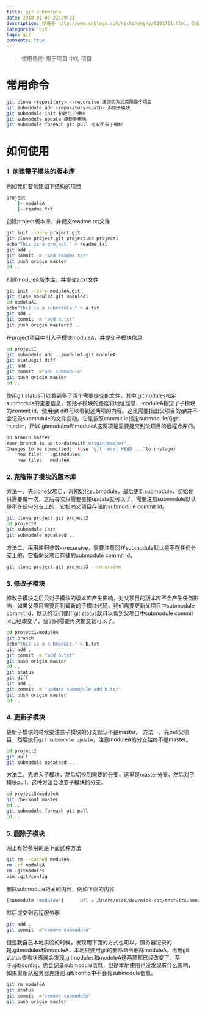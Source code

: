 ```yaml
---
title: git submodule
date: 2018-02-03 22:29:21
description: 抄袭于 http://www.cnblogs.com/nicksheng/p/6201711.html，仅支持于自己查找方便
categories: git
tags: git
comments: true
---
```


> 使用场景: 用于项目 中的 项目

# 常用命令
```bash
git clone <repository> --recursive 递归的方式克隆整个项目
git submodule add <repository><path> 添加子模块
git submodule init 初始化子模块
git submodule update 更新子模块
git submodule foreach git pull 拉取所有子模块
```

# 如何使用
### 1. 创建带子模块的版本库  
例如我们要创建如下结构的项目  
```bash
project  
    |--moduleA  
    |--readme.txt  
```
创建project版本库，并提交readme.txt文件
```bash
git init --bare project.git
git clone project.git project1cd project1
echo"This is a project." > readme.txt
git add .
git commit -m "add readme.txt"
git push origin master
cd ..
```
创建moduleA版本库，并提交a.txt文件
```bash
git init --bare moduleA.git
git clone moduleA.git moduleA1
cd moduleA1
echo"This is a submodule." > a.txt
git add .
git commit -m "add a.txt"
git push origin mastercd ..
```
在project项目中引入子模块moduleA，并提交子模块信息
```bash
cd project1
git submodule add ../moduleA.git moduleA
git statusgit diff
git add .
git commit -m"add submodule"
git push origin master
cd ..
```
使用git status可以看到多了两个需要提交的文件，其中.gitmodules指定submodule的主要信息，包括子模块的路径和地址信息，moduleA指定了子模块的commit id，使用git diff可以看到这两项的内容。这里需要指出父项目的git并不会记录submodule的文件变动，它是按照commit id指定submodule的git header，所以.gitmodules和moduleA这两项是需要提交到父项目的远程仓库的。
```bash
On branch master
Your branch is up-to-datewith'origin/master'.
Changes to be committed:  (use "git reset HEAD ..."to unstage)
    new file:   .gitmodules
    new file:   moduleA
```
### 2. 克隆带子模块的版本库
方法一，先clone父项目，再初始化submodule，最后更新submodule，初始化只需要做一次，之后每次只需要直接update就可以了，需要注意submodule默认是不在任何分支上的，它指向父项目存储的submodule commit id。
```bash
git clone project.git project2
cd project2
git submodule init
git submodule updatecd ..
```
方法二，采用递归参数--recursive，需要注意同样submodule默认是不在任何分支上的，它指向父项目存储的submodule commit id。
```bash
git clone project.git project3 --recursive
```
### 3. 修改子模块
修改子模块之后只对子模块的版本库产生影响，对父项目的版本库不会产生任何影响，如果父项目需要用到最新的子模块代码，我们需要更新父项目中submodule commit id，默认的我们使用git status就可以看到父项目中submodule commit id已经改变了，我们只需要再次提交就可以了。
```bash
cd project1/moduleA
git branch
echo"This is a submodule." > b.txt
git add .
git commit -m "add b.txt"
git push origin master
cd ..
git status
git diff
git add .
git commit -m "update submodule add b.txt"
git push origin master
cd ..
```
### 4. 更新子模块
更新子模块的时候要注意子模块的分支默认不是master。
方法一，先pull父项目，然后执行```git submodule update```，注意moduleA的分支始终不是master。
```bash
cd project2
git pull
git submodule updatecd ..
```
方法二，先进入子模块，然后切换到需要的分支，这里是master分支，然后对子模块pull，这种方法会改变子模块的分支。
```bash
cd project3/moduleA
git checkout master
cd ..
git submodule foreach git pull
cd ..
```
### 5. 删除子模块
网上有好多用的是下面这种方法
```bash
git rm --cached moduleA
rm -rf moduleA
rm .gitmodules
vim .git/config
```
删除submodule相关的内容，例如下面的内容
```bash
[submodule "moduleA"]      url = /Users/nick/dev/nick-doc/testGitSubmodule/moduleA.git
```
然后提交到远程服务器
```bash
git add .
git commit -m"remove submodule"
```
但是我自己本地实验的时候，发现用下面的方式也可以，服务器记录的是.gitmodules和moduleA，本地只要用git的删除命令删除moduleA，再用git status查看状态就会发现.gitmodules和moduleA这两项都已经改变了，至于.git/config，仍会记录submodule信息，但是本地使用也没发现有什么影响，如果重新从服务器克隆则.git/config中不会有submodule信息。
```bash
git rm moduleA
git status
git commit -m"remove submodule"
git push origin master
```